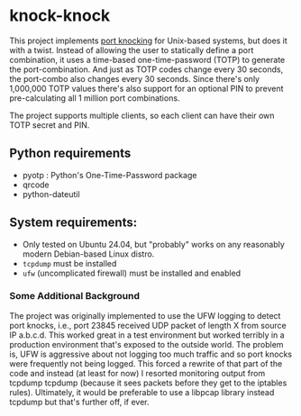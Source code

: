 # knock-knock

This project implements [port knocking](https://en.wikipedia.org/wiki/Port_knocking) 
for Unix-based systems, but does it with a twist. Instead of allowing the user 
to statically define a port combination, it uses a time-based one-time-password (TOTP) to
generate the port-combination. And just as TOTP codes change every 30 seconds, 
the port-combo also changes every 30 seconds. Since there's only 1,000,000 TOTP values 
there's also support for an optional PIN to prevent pre-calculating all 1 million 
port combinations.

The project supports multiple clients, so each client can have their own TOTP secret 
and PIN.

## Python requirements
- pyotp : Python's One-Time-Password package
- qrcode
- python-dateutil

## System requirements:
- Only tested on Ubuntu 24.04, but "probably" works on any reasonably 
modern Debian-based Linux distro.
- `tcpdump` must be installed
- `ufw` (uncomplicated firewall) must be installed and enabled


### Some Additional Background

The project was originally implemented to use the UFW logging to detect 
port knocks, i.e., port 23845 received UDP packet of length X from source IP a.b.c.d.
This worked great in a test environment but worked terribly in a production environment 
that's exposed to the outside world. The problem is, UFW is aggressive about not logging 
too much traffic and so port knocks were frequently not being logged. This forced a 
rewrite of that part of the code and instead (at least for now) I resorted monitoring 
output from tcpdump tcpdump (because it sees packets before they get to the iptables 
rules). Ultimately, it would be preferable to use a libpcap library instead tcpdump 
but that's further off, if ever.